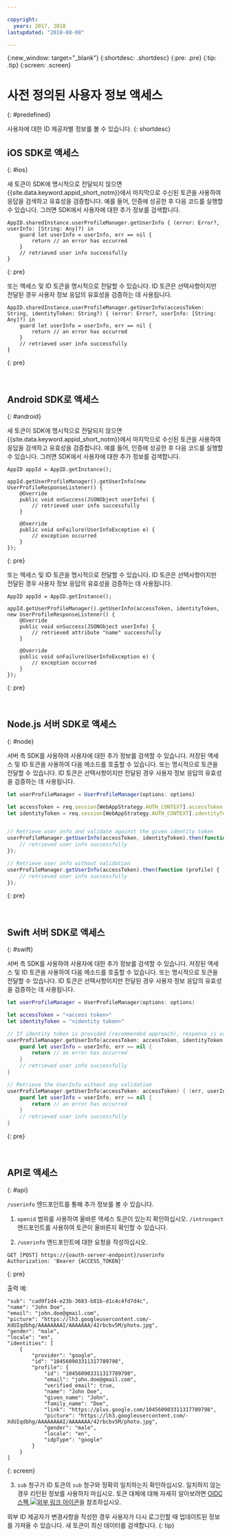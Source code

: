 ```yaml
---

copyright:
  years: 2017, 2018
lastupdated: "2018-08-08"

---
```


{:new_window: target="_blank"}
{:shortdesc: .shortdesc}
{:pre: .pre}
{:tip: .tip}
{:screen: .screen}

# 사전 정의된 사용자 정보 액세스
{: #predefined}

사용자에 대한 ID 제공자별 정보를 볼 수 있습니다.
{: shortdesc}


## iOS SDK로 액세스
{: #ios}

새 토큰이 SDK에 명시적으로 전달되지 않으면 {{site.data.keyword.appid_short_notm}}에서 마지막으로 수신된 토큰을 사용하여 응답을 검색하고 유효성을 검증합니다. 예를 들어, 인증에 성공한 후 다음 코드를 실행할 수 있습니다. 그러면 SDK에서 사용자에 대한 추가 정보를 검색합니다.

```
AppID.sharedInstance.userProfileManager.getUserInfo { (error: Error?, userInfo: [String: Any]?) in
	guard let userInfo = userInfo, err == nil {
		return // an error has occurred
	}
	// retrieved user info successfully
}

```
{: pre}

또는 액세스 및 ID 토큰을 명시적으로 전달할 수 있습니다. ID 토큰은 선택사항이지만 전달된 경우 사용자 정보 응답의 유효성을 검증하는 데 사용됩니다. 

```
AppID.sharedInstance.userProfileManager.getUserInfo(accessToken: String, identityToken: String?) { (error: Error?, userInfo: [String: Any]?) in
	guard let userInfo = userInfo, err == nil {
		return // an error has occurred
	}
	// retrieved user info successfully
}
```
{: pre}

</br>

## Android SDK로 액세스
{: #android}

새 토큰이 SDK에 명시적으로 전달되지 않으면 {{site.data.keyword.appid_short_notm}}에서 마지막으로 수신된 토큰을 사용하여 응답을 검색하고 유효성을 검증합니다. 예를 들어, 인증에 성공한 후 다음 코드를 실행할 수 있습니다. 그러면 SDK에서 사용자에 대한 추가 정보를 검색합니다.

```
AppID appId = AppID.getInstance();

appId.getUserProfileManager().getUserInfo(new UserProfileResponseListener() {
	@Override
	public void onSuccess(JSONObject userInfo) {
		// retrieved user info successfully
	}

	@Override
	public void onFailure(UserInfoException e) {
		// exception occurred
	}
});
```
{: pre}

또는 액세스 및 ID 토큰을 명시적으로 전달할 수 있습니다. ID 토큰은 선택사항이지만 전달된 경우 사용자 정보 응답의 유효성을 검증하는 데 사용됩니다. 

```
AppID appId = AppID.getInstance();

appId.getUserProfileManager().getUserInfo(accessToken, identityToken, new UserProfileResponseListener() {
	@Override
	public void onSuccess(JSONObject userInfo) {
		// retrieved attribute "name" successfully
	}

	@Override
	public void onFailure(UserInfoException e) {
		// exception occurred
	}
});
```
{: pre}

</br>

## Node.js 서버 SDK로 액세스
{: #node}


서버 측 SDK를 사용하여 사용자에 대한 추가 정보를 검색할 수 있습니다. 저장된 액세스 및 ID 토큰을 사용하여 다음 메소드를 호출할 수 있습니다. 또는 명시적으로 토큰을 전달할 수 있습니다. ID 토큰은 선택사항이지만 전달된 경우 사용자 정보 응답의 유효성을 검증하는 데 사용됩니다. 


```javascript
let userProfileManager = UserProfileManager(options: options)

let accessToken = req.session[WebAppStrategy.AUTH_CONTEXT].accessToken;
let identityToken = req.session[WebAppStrategy.AUTH_CONTEXT].identityToken;


// Retrieve user info and validate against the given identity token
userProfileManager.getUserInfo(accessToken, identityToken).then(function (profile) {
	// retrieved user info successfully
});

// Retrieve user info without validation
userProfileManager.getUserInfo(accessToken).then(function (profile) {
	// retrieved user info successfully
});
```
{: pre}

</br>

## Swift 서버 SDK로 액세스
{: #swift}

서버 측 SDK를 사용하여 사용자에 대한 추가 정보를 검색할 수 있습니다. 저장된 액세스 및 ID 토큰을 사용하여 다음 메소드를 호출할 수 있습니다. 또는 명시적으로 토큰을 전달할 수 있습니다. ID 토큰은 선택사항이지만 전달된 경우 사용자 정보 응답의 유효성을 검증하는 데 사용됩니다. 


```swift
let userProfileManager = UserProfileManager(options: options)

let accessToken = "<access token>"
let identityToken = "<identity token>"

// If identity token is provided (recommended approach), response is validated against the identity token
userProfileManager.getUserInfo(accessToken: accessToken, identityToken: identityToken) { (err, userInfo) in
	guard let userInfo = userInfo, err == nil {
		return // an error has occurred
	}
	// retrieved user info successfully
}

// Retrieve the UserInfo without any validation
userProfileManager.getUserInfo(accessToken: accessToken) { (err, userInfo) in
	guard let userInfo = userInfo, err == nil {
		return // an error has occurred
	}
	// retrieved user info successfully
}
```
{: pre}

</br>

## API로 액세스
{: #api}

`/userinfo` 엔드포인트를 통해 추가 정보를 볼 수 있습니다.

1. `openid` 범위를 사용하여 올바른 액세스 토큰이 있는지 확인하십시오. `/introspect` 엔드포인트를 사용하여 토큰이 올바른지 확인할 수 있습니다.

2. `/userinfo` 엔드포인트에 대한 요청을 작성하십시오.
  ```
  GET [POST] https://{oauth-server-endpoint}/userinfo
  Authorization: 'Bearer {ACCESS_TOKEN}'
  ```
  {: pre}

  출력 예:
  ```
  "sub": "cad9f1d4-e23b-3683-b81b-d1c4c4fd7d4c",
  "name": "John Doe",
  "email": "john.doe@gmail.com",
  "picture": "https://lh3.googleusercontent.com/-XdUIqdbhg/AAAAAAAAI/AAAAAAA/42rbcbv5M/photo.jpg",
  "gender": "male",
  "locale": "en",
  "identities": [
      {
          "provider": "google",
          "id": "104560903311317789798",
          "profile": {
              "id": "104560903311317789798",
              "email": "john.doe@gmail.com",
              "verified_email": true,
              "name": "John Doe",
              "given_name": "John",
              "family_name": "Doe",
              "link": "https://plus.google.com/104560903311317789798",
              "picture": "https://lh3.googleusercontent.com/-XdUIqdbhg/AAAAAAAAI/AAAAAAA/42rbcbv5M/photo.jpg",
              "gender": "male",
              "locale": "en",
              "idpType": "google"
          }
      }
  ]
  ```
  {: screen}

3. `sub` 청구가 ID 토큰의 `sub` 청구와 정확히 일치하는지 확인하십시오. 일치하지 않는 경우 리턴된 정보를 사용하지 마십시오. 토큰 대체에 대해 자세히 알아보려면 <a href="http://openid.net/specs/openid-connect-core-1_0.html#TokenSubstitution" target="__blank">OIDC 스펙 <img src="../../icons/launch-glyph.svg" alt="외부 링크 아이콘"></a>을 참조하십시오.

외부 ID 제공자가 변경사항을 작성한 경우 사용자가 다시 로그인할 때 업데이트된 정보를 가져올 수 있습니다. 새 토큰이 최신 데이터를 검색합니다.
{: tip}
